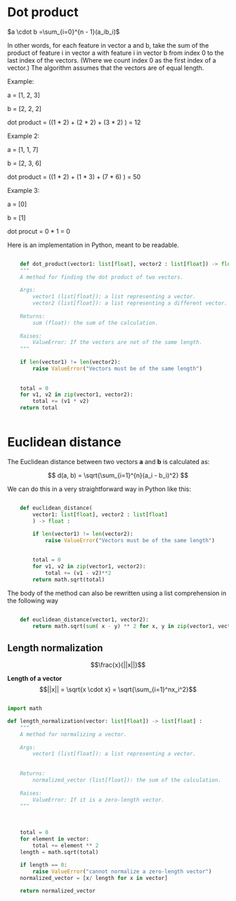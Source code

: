 # Dot product 

$a \cdot b =\sum_{i=0}^{n - 1}(a_ib_i)$


In other words, for each feature in vector a and b, take the sum of the product of feature i in vector a with feature i in vector b from index 0 to the last index of the vectors. (Where we count index 0 as the first index of a vector.) The algorithm assumes that the vectors are of equal length. 

Example: 

a = [1, 2, 3]

b = [2, 2, 2]

dot product = ((1 * 2) + (2 * 2) + (3 * 2) ) = 12

Example 2: 

a = [1, 1, 7]

b = [2, 3, 6]

dot product = ((1 * 2) + (1 * 3) + (7 * 6) ) = 50


Example 3: 

a = [0]

b = [1]

dot procut = 0 * 1 = 0


Here is an implementation in Python, meant to be readable. 

```Python

    def dot_product(vector1: list[float], vector2 : list[float]) -> float :
    """
    A method for finding the dot product of two vectors.
    
    Args: 
        vector1 (list[float]): a list representing a vector.
        vector2 (list[float]): a list representing a different vector. 
        
    Returns: 
        sum (float): the sum of the calculation.
        
    Raises: 
        ValueError: If the vectors are not of the same length. 
    """
    
    if len(vector1) != len(vector2):
        raise ValueError("Vectors must be of the same length")
        
    
    total = 0 
    for v1, v2 in zip(vector1, vector2): 
        total += (v1 * v2)
    return total



```




# Euclidean distance 



The Euclidean distance between two vectors **a** and **b** is calculated as:

$$
d(a, b) = \sqrt{\sum_{i=1}^{n}(a_i - b_i)^2}
$$


We can do this in a very straightforward way in Python like this: 

```python

    def euclidean_distance(
        vector1: list[float], vector2 : list[float]
        ) -> float :

        if len(vector1) != len(vector2):
            raise ValueError("Vectors must be of the same length")
            
        
        total = 0 
        for v1, v2 in zip(vector1, vector2): 
            total += (v1 - v2)**2
        return math.sqrt(total)

```


The body of the method can also be rewritten using a list comprehension in the following way 

```python

    def euclidean_distance(vector1, vector2): 
        return math.sqrt(sum( x - y) ** 2 for x, y in zip(vector1, vector2))
```

## **Length normalization**
$$\frac{x}{||x||}$$

**Length of a vector**
$$||x|| = \sqrt{x \cdot x} = \sqrt{\sum_{i=1}^nx_i^2}$$


```python

import math

def length_normalization(vector: list[float]) -> list[float] :
    """
    A method for normalizing a vector.
    
    Args: 
        vector1 (list[float]): a list representing a vector.
         
        
    Returns: 
        normalized_vector (list[float]): the sum of the calculation.
        
    Raises: 
        ValueError: If it is a zero-length vector. 
    """
    
 
    
    total = 0
    for element in vector: 
        total += element ** 2
    length = math.sqrt(total)
    
    if length == 0: 
        raise ValueError("cannot normalize a zero-length vector")
    normalized_vector = [x/ length for x in vector]

    return normalized_vector


```
